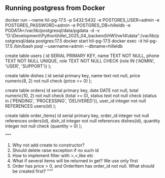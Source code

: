 ## Running postgress from Docker
docker run --name hil-pg-17.5 -p 5432:5432 -e POSTGRES_USER=admin -e POSTGRES_PASSWORD=admin -e POSTGRES_DB=hilleldb -e PGDATA=/var/lib/postgresql/data/pgdata -d -v "D:\Development\Python\hillel_2025_04_backend\HW\hw14\data":/var/lib/postgresql/data postgres:17.5
docker start hil-pg-17.5
docker exec -it hil-pg-17.5 /bin/bash
psql --username=admin --dbname=hilleldb

create table users (
id SERIAL PRIMARY KEY,
name TEXT NOT NULL,
phone TEXT NOT NULL UNIQUE,
role TEXT NOT NULL CHECK (role IN ('ADMIN', 'USER', 'SUPPORT'))
);

create table dishes (
id serial primary key,
name text not null,
price numeric(8, 2) not null check (price >= 0)
);

create table orders(
id serial primary key,
date DATE not null,
total numeric(10, 2) not null check (total >= 0),
status text not null check (status in ('PENDING', 'PROCESSING', 'DELIVERED')),
user_id integer not null REFERENCES users(id)
);

create table order_items(
id serial primary key,
order_id integer not null references orders(id),
dish_id integer not null references dishes(id),
quantity integer not null check (quantity > 0)
);



"""
1. Why not add create to constructor?
2. Should delete raise exception if no such id
3. How to implement filter with >,<,like etc
4. What if several items will be returned in get? We use only first
5. Order has price > 0, and OrderItem has order_id not null. What should be created first?
"""